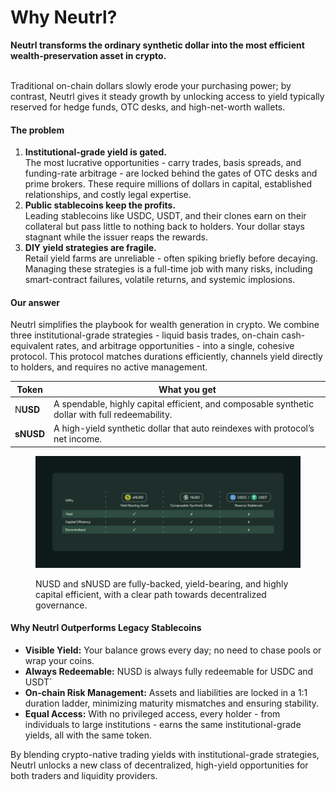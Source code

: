 # Why Neutrl?

**Neutrl transforms the ordinary synthetic dollar into the most efficient wealth-preservation asset in crypto.**

\
Traditional on-chain dollars slowly erode your purchasing power; by contrast, Neutrl gives it steady growth by unlocking access to yield typically reserved for hedge funds, OTC desks, and high-net-worth wallets.

#### The problem

1. **Institutional-grade yield is gated.**\
   The most lucrative opportunities - carry trades, basis spreads, and funding-rate arbitrage - are locked behind the gates of OTC desks and prime brokers. These require millions of dollars in capital, established relationships, and costly legal expertise.
2. **Public stablecoins keep the profits.**\
   Leading stablecoins like USDC, USDT, and their clones earn on their collateral but pass little to nothing back to holders. Your dollar stays stagnant while the issuer reaps the rewards.
3. **DIY yield strategies are fragile.**\
   Retail yield farms are unreliable - often spiking briefly before decaying. Managing these strategies is a full-time job with many risks, including smart-contract failures, volatile returns, and systemic implosions.

#### Our answer

Neutrl simplifies the playbook for wealth generation in crypto. We combine three institutional-grade strategies - liquid basis trades, on-chain cash-equivalent rates, and arbitrage opportunities - into a single, cohesive protocol. This protocol matches durations efficiently, channels yield directly to holders, and requires no active management.

| Token     | What you get                                                                                    |
| --------- | ----------------------------------------------------------------------------------------------- |
| N**USD**  | A spendable, highly capital efficient, and composable synthetic dollar with full redeemability. |
| **sNUSD** | A high-yield synthetic dollar that auto reindexes with protocol’s net income.                   |

<figure><img src="../.gitbook/assets/telegram-cloud-photo-size-4-5951673806160512774-y.jpg" alt=""><figcaption><p>NUSD and sNUSD are fully-backed, yield-bearing, and highly capital efficient, with a clear path towards decentralized governance.</p></figcaption></figure>

#### Why Neutrl Outperforms Legacy Stablecoins

* **Visible Yield:** Your balance grows every day; no need to chase pools or wrap your coins.
* **Always Redeemable:** NUSD is always fully redeemable for USDC and USDT\`
* **On-chain Risk Management:** Assets and liabilities are locked in a 1:1 duration ladder, minimizing maturity mismatches and ensuring stability.
* **Equal Access:** With no privileged access, every holder - from individuals to large institutions - earns the same institutional-grade yields, all with the same token.

By blending crypto-native trading yields with institutional-grade strategies, Neutrl unlocks a new class of decentralized, high-yield opportunities for both traders and liquidity providers.
